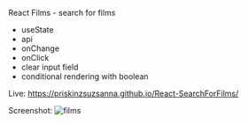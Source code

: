 React Films - search for films

 - useState
 - api
 - onChange
 - onClick
 - clear input field
 - conditional rendering with boolean
 
 
Live: 
https://priskinzsuzsanna.github.io/React-SearchForFilms/

Screenshot: 
![films](https://user-images.githubusercontent.com/121173949/226108057-da7229a1-3074-497a-a7d7-63d45cc2e301.png)

